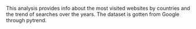 This analysis provides info about the most visited websites by countries and the trend of searches over the years. The dataset is gotten from Google through pytrend.
